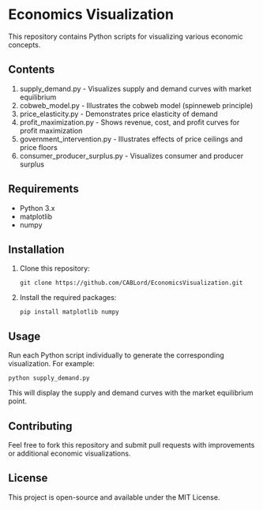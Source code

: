 # Economics Visualization

This repository contains Python scripts for visualizing various economic concepts.

## Contents

1. supply_demand.py - Visualizes supply and demand curves with market equilibrium
2. cobweb_model.py - Illustrates the cobweb model (spinneweb principle)
3. price_elasticity.py - Demonstrates price elasticity of demand
4. profit_maximization.py - Shows revenue, cost, and profit curves for profit maximization
5. government_intervention.py - Illustrates effects of price ceilings and price floors
6. consumer_producer_surplus.py - Visualizes consumer and producer surplus

## Requirements

- Python 3.x
- matplotlib
- numpy

## Installation

1. Clone this repository:
   ```
   git clone https://github.com/CABLord/EconomicsVisualization.git
   ```

2. Install the required packages:
   ```
   pip install matplotlib numpy
   ```

## Usage

Run each Python script individually to generate the corresponding visualization. For example:

```
python supply_demand.py
```

This will display the supply and demand curves with the market equilibrium point.

## Contributing

Feel free to fork this repository and submit pull requests with improvements or additional economic visualizations.

## License

This project is open-source and available under the MIT License.
